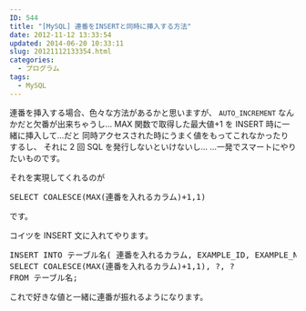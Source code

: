 ```yaml
---
ID: 544
title: "[MySQL] 連番をINSERTと同時に挿入する方法"
date: 2012-11-12 13:33:54
updated: 2014-06-20 10:33:11
slug: 20121112133354.html
categories:
  - プログラム
tags:
  - MySQL
---
```


連番を挿入する場合、色々な方法があるかと思いますが、
<code>AUTO_INCREMENT</code> なんかだと欠番が出来ちゃうし…
MAX 関数で取得した最大値+1 を INSERT 時に一緒に挿入して…だと
同時アクセスされた時にうまく値をもってこれなかったりするし、
それに 2 回 SQL を発行しないといけないし…
…一発でスマートにやりたいものです。

<!--more-->

それを実現してくれるのが

<pre class="prettyprint">SELECT COALESCE(MAX(連番を入れるカラム)+1,1)</pre>

です。

コイツを INSERT 文に入れてやります。

<pre class="prettyprint linenums lang-sql">INSERT INTO テーブル名( 連番を入れるカラム, EXAMPLE_ID, EXAMPLE_NAME )
SELECT COALESCE(MAX(連番を入れるカラム)+1,1), ?, ? 
FROM テーブル名;</pre>

これで好きな値と一緒に連番が振れるようになります。
